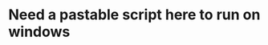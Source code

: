 <!-- TITLE: Ccdc Windows -->
<!-- SUBTITLE: A quick summary of Ccdc Windows -->

# Need a pastable script here to run on windows
